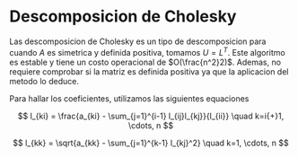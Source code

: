 # Descomposicion de Cholesky

Las descomposicion de Cholesky es un tipo de descomposicion para cuando $A$ es simetrica y definida positiva, tomamos $U = L^T$. Este algoritmo es estable y tiene un costo operacional de $O(\frac{n^2}2)$. Ademas, no requiere comprobar si la matriz es definida positiva ya que la aplicacion del metodo lo deduce.

Para hallar los coeficientes, utilizamos las siguientes equaciones

$$
l_{ki} = \frac{a_{ki} - \sum_{j=1}^{i-1} l_{ij}l_{kj}}{l_{ii}} \quad k=i{+}1, \cdots, n
$$

$$
l_{kk} = \sqrt{a_{kk} - \sum_{j=1}^{k-1} l_{kj}^2} \quad k=1, \cdots, n
$$